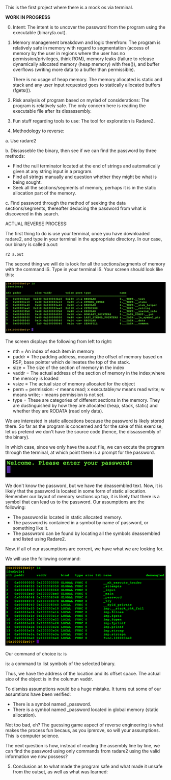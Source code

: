 This is the first project where there is a mock os via terminal.


**********WORK IN PROGRESS**********

0. Intent:
    The intent is to uncover the password from the program using the executable (binary/a.out).

1. Memory management breakdown and logic therefrom:
    The program is relatively safe in memory with regard to segmentation (access of memory by the user in regions where the user has no permission/privileges, think ROM), memory leaks (failure to release dynamically allocated memory (heap memory) with free()), and buffer overflows (writing more data to a buffer than permissible). 
    
    There is no usage of heap memory. The memory allocated is static and stack and any user input requested goes to statically allocated buffers (fgets()).

2. Risk analysis of program based on myriad of considerations:
    The program is relatively safe. The only concern here is reading the executable file after its dissassembly.

3. Fun stuff regarding tools to use:
    The tool for exploration is Radare2.

4. Methodology to reverse:

a. Use radare2

b. Dissasseble the binary, then see if we can find the password by three methods:
- Find the null terminator located at the end of strings and automatically given at any string input in a program.
- Find all strings manually and question whether they might be what is being sought.
- Seek all the sections/segments of memory, perhaps it is in the static allocation part of the memory.

c. Find password through the method of seeking the data sections/segments, thereafter deducing the password from what is discovered in this search.

ACTUAL REVERSE PROCESS:

The first thing to do is use your terminal, once you have downloaded radare2, and type in your terminal in the appropriate directory. In our case, our binary is called a.out:

    r2 a.out

The second thing we will do is look for all the sections/segments of memory with the command iS. Type in your terminal iS. Your screen should look like this:

![alt text](memory_sections.png)


The screen displays the following from left to right:
- nth = An index of each item in memory
- paddr = The padding address, meaning the offset of memory based on RSP, base pointer which delineates the top of the stack.
- size = The size of the section of memory in the index
-  vaddr = The actual address of the section of memory in the index;where the memory is loaded
- vsize = The actual size of memory allocated for the object
- perm = permission: -r means read; x executable;rw means read write; w means write; - means permission is not set.
- type = These are categories of different sections in the memory. They are dustinguished by how they are allocated (heap, stack, static) and whether they are RODATA (read only data).

We are interested in static allocations because the password is likely stored there. So far as the program is concerned and for the sake of this exercise, let us pretend we don't have the source code (hence, the dissassembly of the binary).

In which case, since we only have the a.out file, we can excute the program through the terminal, at which point there is a prompt for the password. 

![alt text](prompt.png)


We don't know the password, but we have the deassembled text. Now, it is likely that the password is located in some form of static allocation. Remember our layout of memory sections up top, it is likely that there is a symbol that can lead us to the password. Our assumptions are the following:
- The password is located in static allocated memory.
- The password is contained in a symbol by name of password, or something like it.
- The passwrord can be found by locating all the symbols deassembled and listed using Radare2.

Now, if all of our assumptions are corrent, we have what we are looking for.

We will use the following command: 

![alt text](<symbols command.png>)

Our command of choice is: is

is: a command to list symbols of the selected binary.

Thus, we have the address of the location and its offset space. The actual sice of the object is in the columun vaddr.

To dismiss assumptions would be a huge mistake. It turns out some of our assumtions have been verified: 
- There is a symbol named _password.
- There is a symbol named _password located in global memory (static allocation).

Not too bad, eh? The guessing game aspect of reverse engineering is what makes the process fun becaus, as you ipmrove, so will your assumptions. This is computer science.

The next question is how, instead of reading the assembly line by line, we can find the password using only commands from radare2 using the valid information we now possess?

5. Conclusion as to what made the program safe and what made it unsafe from the outset, as well as what was learned:

